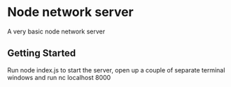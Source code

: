 # Node network server

A very basic node network server

## Getting Started

Run node index.js to start the server, open up a couple of separate terminal windows and run nc localhost 8000
